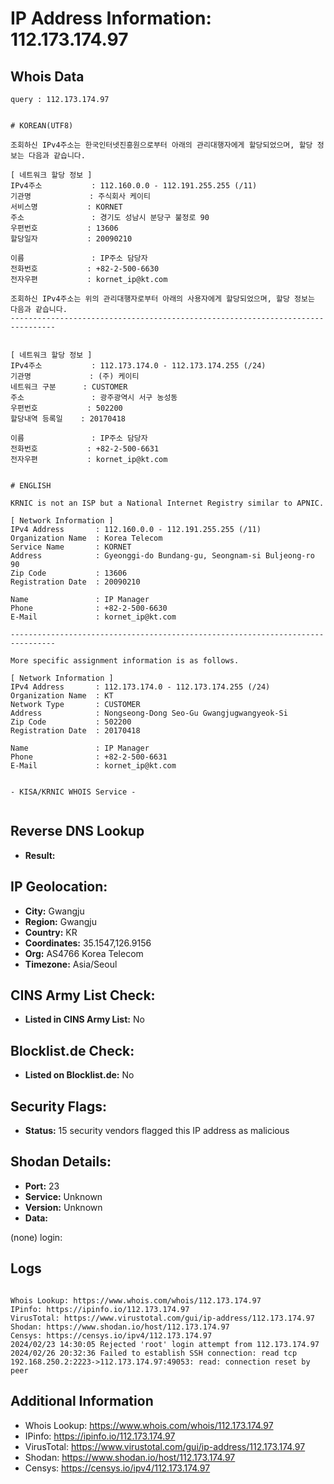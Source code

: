 # IP Address Information: 112.173.174.97

## Whois Data
```
query : 112.173.174.97


# KOREAN(UTF8)

조회하신 IPv4주소는 한국인터넷진흥원으로부터 아래의 관리대행자에게 할당되었으며, 할당 정보는 다음과 같습니다.

[ 네트워크 할당 정보 ]
IPv4주소           : 112.160.0.0 - 112.191.255.255 (/11)
기관명             : 주식회사 케이티
서비스명           : KORNET
주소               : 경기도 성남시 분당구 불정로 90
우편번호           : 13606
할당일자           : 20090210

이름               : IP주소 담당자
전화번호           : +82-2-500-6630
전자우편           : kornet_ip@kt.com

조회하신 IPv4주소는 위의 관리대행자로부터 아래의 사용자에게 할당되었으며, 할당 정보는 다음과 같습니다.
--------------------------------------------------------------------------------


[ 네트워크 할당 정보 ]
IPv4주소           : 112.173.174.0 - 112.173.174.255 (/24)
기관명             : (주) 케이티
네트워크 구분      : CUSTOMER
주소               : 광주광역시 서구 농성동
우편번호           : 502200
할당내역 등록일    : 20170418

이름               : IP주소 담당자
전화번호           : +82-2-500-6631
전자우편           : kornet_ip@kt.com


# ENGLISH

KRNIC is not an ISP but a National Internet Registry similar to APNIC.

[ Network Information ]
IPv4 Address       : 112.160.0.0 - 112.191.255.255 (/11)
Organization Name  : Korea Telecom
Service Name       : KORNET
Address            : Gyeonggi-do Bundang-gu, Seongnam-si Buljeong-ro 90
Zip Code           : 13606
Registration Date  : 20090210

Name               : IP Manager
Phone              : +82-2-500-6630
E-Mail             : kornet_ip@kt.com

--------------------------------------------------------------------------------

More specific assignment information is as follows.

[ Network Information ]
IPv4 Address       : 112.173.174.0 - 112.173.174.255 (/24)
Organization Name  : KT
Network Type       : CUSTOMER
Address            : Nongseong-Dong Seo-Gu Gwangjugwangyeok-Si
Zip Code           : 502200
Registration Date  : 20170418

Name               : IP Manager
Phone              : +82-2-500-6631
E-Mail             : kornet_ip@kt.com


- KISA/KRNIC WHOIS Service -


```
## Reverse DNS Lookup
- **Result:** 

## IP Geolocation:
- **City:** Gwangju
- **Region:** Gwangju
- **Country:** KR
- **Coordinates:** 35.1547,126.9156
- **Org:** AS4766 Korea Telecom
- **Timezone:** Asia/Seoul

## CINS Army List Check:
- **Listed in CINS Army List:** 
No

## Blocklist.de Check:
- **Listed on Blocklist.de:** 
No

## Security Flags:
- **Status:** 15 security vendors flagged this IP address as malicious

## Shodan Details:
- **Port:** 23
- **Service:** Unknown
- **Version:** Unknown
- **Data:** 
(none) login: 

## Logs
```

Whois Lookup: https://www.whois.com/whois/112.173.174.97
IPinfo: https://ipinfo.io/112.173.174.97
VirusTotal: https://www.virustotal.com/gui/ip-address/112.173.174.97
Shodan: https://www.shodan.io/host/112.173.174.97
Censys: https://censys.io/ipv4/112.173.174.97
2024/02/23 14:30:05 Rejected 'root' login attempt from 112.173.174.97
2024/02/26 20:32:36 Failed to establish SSH connection: read tcp 192.168.250.2:2223->112.173.174.97:49053: read: connection reset by peer

```
## Additional Information
- Whois Lookup: https://www.whois.com/whois/112.173.174.97
- IPinfo: https://ipinfo.io/112.173.174.97
- VirusTotal: https://www.virustotal.com/gui/ip-address/112.173.174.97
- Shodan: https://www.shodan.io/host/112.173.174.97
- Censys: https://censys.io/ipv4/112.173.174.97

